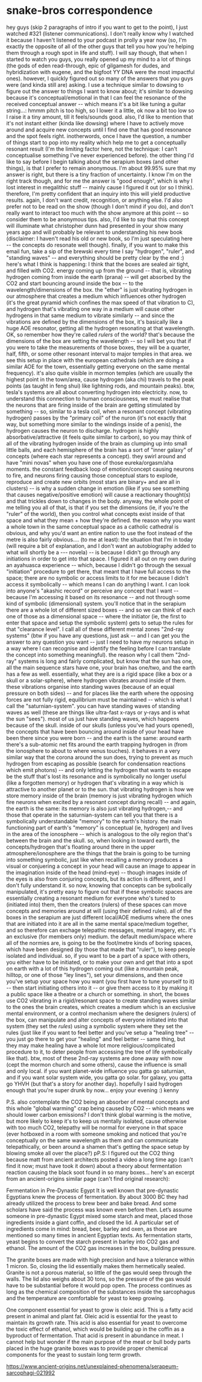 # snake-bros correspondence

hey guys (skip 2 paragraphs of intro if you want to get to the point), I just watched #321 (listener communications). I don't really know why I watched it because I haven't listened to your podcast in prolly a year now (so, I'm exactly the opposite of all of the other guys that tell you how you're helping them through a rough spot in life and stuff). I will say though, that when I started to watch you guys, you really opened up my mind to a lot of things (the gods of eden read-through, epic of gilgamesh for dudes, and hybridization with eugene, and the bigfoot YY DNA were the most impactful ones). however, I quickly figured out so many of the answers that you guys were (and kinda still are) asking. I use a technique similar to dowsing to figure out the answer to things I want to know about; it's similar to dowsing because it's conceptual/emotional in that I can feel the resonance of the received conceptual answer -- which means it's a bit like tuning a guitar string...: hmmm pitch is too high, so I lower it a little, ok now a bit too low so I raise it a tiny amount, till it feels/sounds good. also, I'd like to mention that it's not instant either (kinda like dowsing) where I have to actively move around and acquire new concepts until I find one that has good resonance and the spot feels right. inotherwords, once I have the question, a number of things start to pop into my reality which help me to get a conceptually resonant result (I'm the limiting factor here, not the technique: I can't conceptualise something I've never experienced before).
the other thing I'd like to say before I begin talking about the serapium boxes (and other things), is that I prefer to remain anonymous. I'm about 99.95% sure that my answer is right, but there is a tiny fraction of uncertainty. I know I'm on the right track though, and for me the answer is "good enough", which is why I lost interest in megalithic stuff -- mainly cause I figured it out (or so I think). therefore, I'm pretty confident that an inquiry into this will yield productive results. again, I don't want credit, recognition, or anything else. I'd also prefer not to be read on the show (though I don't mind if you do), and don't really want to interact too much with the show anymore at this point -- so consider them to be anonymous tips. also, I'd like to say that this concept will illuminate what christopher dunn had presented in your show many years ago and will probably be relevant to understanding his new book (disclaimer: I haven't read his old or new book, so I'm just speculating here -- the concepts do resonate well though). finally, if you want to make this email fun, take a sip of the brewski every time I say "hydrogen", "ruler", and "standing waves" -- and everything should be pretty clear by the end :)
here's what I think is happening: I think that the boxes are sealed air tight, and filled with CO2. energy coming up from the ground -- that is, vibrating hydrogen coming from inside the earth (prana) -- will get absorbed by the CO2 and start bouncing around inside the box -- to the wavelength/dimensions of the box. the "ether" is just vibrating hydrogen in our atmosphere that creates a medium which influences other hydrogen (it's the great pyramid which confines the max speed of that vibration to C), and hydrogen that's vibrating one way in a medium will cause other hydrogens in that same medium to vibrate similarly -- and since the vibrations are defined by the dimensions of the box, it's basically like a huge AOE resonator, getting all the hydrogen resonating at that wavelength.
OK, so remember how they're called *rulers* of the world? that's because the dimensions of the box are setting the wavelength -- so I will bet you that if you were to take the measurements of those boxes, they will be a quarter, half, fifth, or some other resonant interval to major temples in that area. we see this setup in place with the european cathedrals (which are doing a similar AOE for the town, essentially getting everyone on the same mental frequency). it's also quite visible in mormon temples (which are usually the highest point in the town/area, cause hydrogen (aka chi) travels to the peak points (as taught in feng shui) like lightning rods, and mountain peaks). btw, tesla's systems are all about converting hydrogen into electricity.
now, to understand this connection to human consciousness, we must realise that the neurons that are firing inside of the brain are getting stimulated by something -- so, similar to a tesla coil, when a resonant concept (vibrating hydrogen) passes by the "primary coil" of the nuron (it's not exactly that way, but something more similar to the windings inside of a penis), the hydrogen causes the neuron to discharge. hydrogen is highly absorbative/attractive (it feels quite similar to carbon), so you may think of all of the vibrating hydrogen inside of the brain as clumping up into small little balls, and each hemisphere of the brain has a sort of "inner galaxy" of concepts (where each star represents a concept). they swirl around and have "mini novas" when you have one of those eureka/orgasm/aha moments. the constant feedback loop of emotion/concept causing neurons to fire, and neurons firing causing those conceptual stars to explode, reproduce and create new orbits (most stars are binary+ and are all in clusters) -- is why a sudden change in emotion (like if you see something that causes negative/positive emotion) will cause a reactionary thought(s) and that trickles down to changes in the body.
anyway, the whole point of me telling you all of that, is that if you set the dimensions (ie, if you're the "ruler" of the world), then you control what concepts exist inside of that space and what they mean + how they're defined. the reason why you want a whole town in the same conceptual space as a catholic cathedral is obvious, and why you'd want an entire nation to use the foot instead of the metre is also fairly obvious....
(to me at least): the situation that I'm in today (will require a bit of explanation, and I don't want an autobiography added to what will shortly be a --- novela) -- is because I didn't go through any initiations in order to get into that space. I figured it all out on my own during an ayahuasca experience -- which, because I didn't go through the sexual "initiation" procedure to get there, that meant that I have full access to the space; there are no symbolic or access limits to it for me because I didn't access it symbolically -- which means I can do anything I want. I can look into anyone's "akashic record" or perceive any concept that I want -- because I'm accessing it based on its resonance -- and not through some kind of symbolic (dimensional) system. you'll notice that in the serapium there are a whole lot of different sized boxes -- and so we can think of each one of those as a dimensional space -- where the initiator (ie, the first to enter that space and setup the symbolic system) gets to setup the rules for that "clearance level".
I call all of these different mental zones "2nd-ray systems" (btw if you have any questions, just ask -- and I can get you the answer to any question you want -- just I need to have my neurons setup in a way where I can recognise and identify the feeling before I can translate the concept into something meaningful). the reason why I call them "2nd-ray" systems is long and fairly complicated, but know that the sun has one, all the main sequence stars have one, your brain has one/two, and the earth has a few as well. essentially, what they are is a rigid space (like a box or a skull or a solar-sphere), where hydrogen vibrates around inside of them. these vibrations organise into standing waves (because of an equal pressure on both sides) -- and for places like the earth where the opposing forces are not fully rigid, equilibrium must be maintained -- which is what I call the "saturnian-system". you can have standing waves of standing waves as well (these are things like ultra-fast x-rays or y-rays and is what the sun "sees"). most of us just have standing waves, which happens because of the skull.
inside of our skulls (unless you've had yours opened), the concepts that have been bouncing around inside of your head have been there since you were born -- and the earth is the same: around earth there's a sub-atomic net fits around the earth trapping hydrogen in (from the ionosphere to about to where venus touches). it behaves in a very similar way that the corona around the sun does, trying to prevent as much hydrogen from escaping as possible (search for condensation reactions which emit photons) -- and only letting the hydrogen that wants to escape be the stuff that's lost its resonance and is symbolically no longer useful (like a forgotten memory) or hydrogen that's vibrating in a way which is attractive to another planet or to the sun. that vibrating hydrogen is how we store memory inside of the brain (memory is just vibrating hydrogen which fire neurons when excited by a resonant concept during recall) -- and again, the earth is the same: its memory is also just vibrating hydrogen,-- and those that operate in the saturnian-system can tell you that there is a symbolically understandable "memory" to the earth's history. the main functioning part of earth's "memory" is conceptual (ie, hydrogen) and lives in the area of the ionosphere -- which is analogous to the oily region that's between the brain and the skull. so, when looking in toward earth, the concepts/hydrogen that's floating around there in the upper atmosphere/ionosphere are the things that the brain is going to be turning into something symbolic, just like when recalling a memory produces a visual or conjuering a concept in your head will cause an image to appear in the imagination inside of the head (mind-eye) -- though images inside of the eyes is also from conjuring concepts, but its action is different, and I don't fully understand it. so now, knowing that concepts can be sybolically manipulated, it's pretty easy to figure out that if these symbolic spaces are essentially creating a resonant medium for everyone who's tuned to (initiated into) them, then the creators (rulers) of these spaces can move concepts and memories around at will (using their defined rules).
all of the boxes in the serapium are just different local/AOE mediums where the ones that are initiated into it are all in the same mental space/medium together, and so therefore can exchage telepathic messages, mental imagery, etc. it's an exclusive (for members only) medium. the default medium/space where all of the normies are, is going to be the foot/metre kinds of boring spaces, which have been designed (by those that made that "ruler"), to keep people isolated and individual. so, if you want to be a part of a space with others, you either have to be initiated, or to make your own and get that into a spot on earth with a lot of this hydrogen coming out (like a mountain peak, hilltop, or one of those "ley lines"), set your dimensions, and then once you've setup your space how you want (you first have to tune yourself to it) -- then start initiating others into it -- or give them access to it by making it a public space like a theatre or a church or something.
in short, the boxes use CO2 vibrating in a rigid/resonant space to create standing waves similar to the ones the brain creates, which creates a medium which is an exclusive mental environment, or a control mechanism where the designers (rulers) of the box, can manipulate and alter concepts of everyone initiated into that system (they set the *rules*) using a symbolic system where they set the rules (just like if you want to feel better and you've setup a "healing tree" -- you just go there to get your "healing" and feel better -- same thing, but they may make healing have a whole lot more religious/complicated procedure to it, to deter people from accessing the tree of life symbolically like that).
btw, most of these 2nd-ray systems are done away with now (cept the mormon church and some others), cause the influence is small and only local. if you want planet-wide influence you gatta go saturnian, and if you want solar system wide, you gatta go solar. for galaxy, you gatta go YHVH (but that's a story for another day).
hopefully I said hydrogen enough that you're super drunk by now... enjoy your evening :) kenny

P.S. also contemplate the CO2 being an absorber of mental concepts and this whole "global warming" crap being caused by CO2 -- which means we should lower carbon emissions? I don't think global warming is the motive, but more likely to keep it's to keep us mentally isolated, cause otherwise with too much CO2, telepathy will be normal for everyone in that space (ever hotboxed in a room with someone smoking and noticed that you're conceptually on the same wavelength as them and can communicate telepathically, or been around a shamen that's getting the space setup by blowing smoke all over the place?)
pP.S: I figured out the CO2 thing because matt from ancient architects posted a video a long time ago (can't find it now; must have took it down) about a theory about fermentation reaction causing the black soot found in so many boxes... here's an excerpt from an ancient-origins similar page (can't find original research):

Fermentation in Pre-Dynastic Egypt
It is well known that pre-dynastic Egyptians knew the process of fermentation. By about 3000 BC they had already utilized the process to brew beer and bake bread. And some scholars have said the process was known even before then. Let’s assume someone in pre-dynastic Egypt mixed some starch and meat, placed those ingredients inside a giant coffin, and closed the lid. A particular set of ingredients come in mind: bread, beer, barley and oxen, as those are mentioned so many times in ancient Egyptian texts. As fermentation starts, yeast begins to convert the starch present in barley into CO2 gas and ethanol. The amount of the CO2 gas increases in the box, building pressure.

The granite boxes are made with high precision and have a tolerance within 1 micron. So, closing the lid essentially makes them hermetically sealed. Granite is not a porous material, so little of the gas would seep through the walls. The lid also weighs about 30 tons, so the pressure of the gas would have to be substantial before it would pop open. The process continues as long as the chemical composition of the substances inside the sarcophagus and the temperature are comfortable for yeast to keep growing.

One component essential for yeast to grow is oleic acid. This is a fatty acid present in animal and plant fat. Oleic acid is essential for the yeast to maintain its growth rate. This acid is also essential for yeast to overcome the toxic effect of ethanol, which would be building up in the coffin as a byproduct of fermentation. That acid is present in abundance in meat. I cannot help but wonder if the main purpose of the meat or bull body parts placed in the huge granite boxes was to provide proper chemical components for the yeast to sustain long term growth.

https://www.ancient-origins.net/unexplained-phenomena/serapeum-sarcophagi-021992
